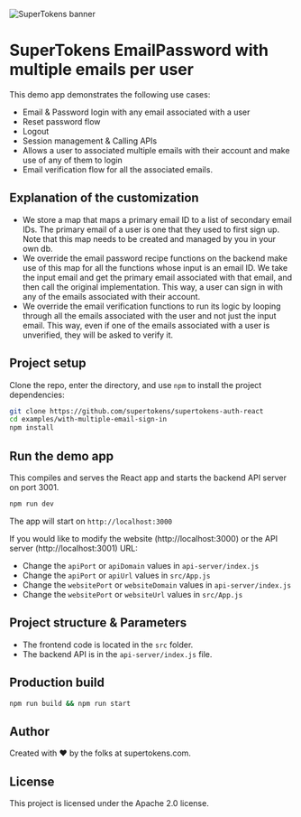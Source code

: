 ![SuperTokens banner](https://raw.githubusercontent.com/supertokens/supertokens-logo/master/images/Artboard%20%E2%80%93%2027%402x.png)

# SuperTokens EmailPassword with multiple emails per user

This demo app demonstrates the following use cases:

-   Email & Password login with any email associated with a user
-   Reset password flow
-   Logout
-   Session management & Calling APIs
-   Allows a user to associated multiple emails with their account and make use of any of them to login
-   Email verification flow for all the associated emails.

## Explanation of the customization

-   We store a map that maps a primary email ID to a list of secondary email IDs. The primary email of a user is one that they used to first sign up. Note that this map needs to be created and managed by you in your own db.
-   We override the email password recipe functions on the backend make use of this map for all the functions whose input is an email ID. We take the input email and get the primary email associated with that email, and then call the original implementation. This way, a user can sign in with any of the emails associated with their account.
-   We override the email verification functions to run its logic by looping through all the emails associated with the user and not just the input email. This way, even if one of the emails associated with a user is unverified, they will be asked to verify it.

## Project setup

Clone the repo, enter the directory, and use `npm` to install the project dependencies:

```bash
git clone https://github.com/supertokens/supertokens-auth-react
cd examples/with-multiple-email-sign-in
npm install
```

## Run the demo app

This compiles and serves the React app and starts the backend API server on port 3001.

```bash
npm run dev
```

The app will start on `http://localhost:3000`

If you would like to modify the website (http://localhost:3000) or the API server (http://localhost:3001) URL:

-   Change the `apiPort` or `apiDomain` values in `api-server/index.js`
-   Change the `apiPort` or `apiUrl` values in `src/App.js`
-   Change the `websitePort` or `websiteDomain` values in `api-server/index.js`
-   Change the `websitePort` or `websiteUrl` values in `src/App.js`

## Project structure & Parameters

-   The frontend code is located in the `src` folder.
-   The backend API is in the `api-server/index.js` file.

## Production build

```bash
npm run build && npm run start
```

## Author

Created with :heart: by the folks at supertokens.com.

## License

This project is licensed under the Apache 2.0 license.
